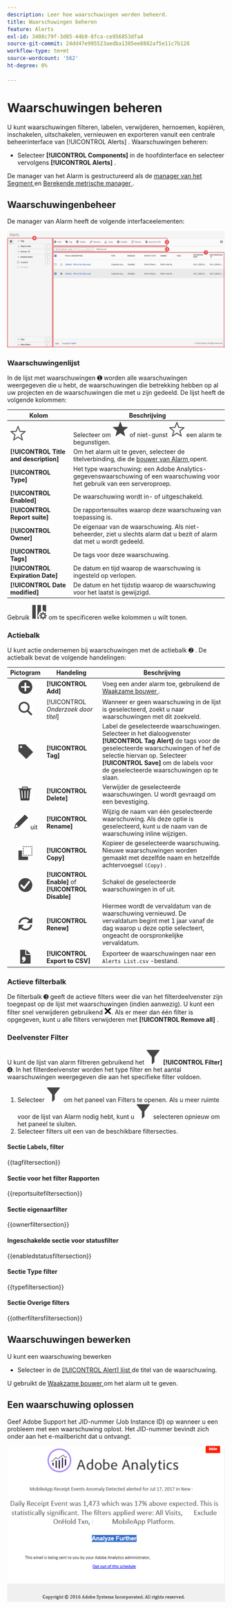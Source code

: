 ```yaml
---
description: Leer hoe waarschuwingen worden beheerd.
title: Waarschuwingen beheren
feature: Alerts
exl-id: 3408c79f-3d85-44b9-8fca-ce956853dfa4
source-git-commit: 24dd47e995523aedba1385ee8882af5e11c7b128
workflow-type: tm+mt
source-wordcount: '562'
ht-degree: 0%

---
```



# Waarschuwingen beheren


U kunt waarschuwingen filteren, labelen, verwijderen, hernoemen, kopiëren, inschakelen, uitschakelen, vernieuwen en exporteren vanuit een centrale beheerinterface van [!UICONTROL Alerts] . Waarschuwingen beheren:

* Selecteer **[!UICONTROL Components]** in de hoofdinterface en selecteer vervolgens **[!UICONTROL Alerts]** .

De manager van het Alarm is gestructureerd als de [ manager van het Segment ](/help/components/segmentation/segmentation-workflow/seg-manage.md) en [ Berekende metrische manager ](/help/components/c-calcmetrics/c-workflow/cm-workflow/cm-manager.md).


## Waarschuwingenbeheer

De manager van Alarm heeft de volgende interfaceelementen:

![ de interface van Filters ](assets/alerts-manager.png)

### Waarschuwingenlijst

In de lijst met waarschuwingen ➊ worden alle waarschuwingen weergegeven die u hebt, de waarschuwingen die betrekking hebben op al uw projecten en de waarschuwingen die met u zijn gedeeld. De lijst heeft de volgende kolommen:

| Kolom | Beschrijving |
|---|---|
| ![ StarOutline ](/help/assets/icons/StarOutline.svg) | Selecteer om ![ Ster ](/help/assets/icons/Star.svg) of niet-gunst ![ StarOutline ](/help/assets/icons/StarOutline.svg) een alarm te begunstigen. |
| **[!UICONTROL Title and description]** | Om het alarm uit te geven, selecteer de titelverbinding, die de [ bouwer van Alarm ](alert-builder.md#alert-builder) opent. |
| **[!UICONTROL Type]** | Het type waarschuwing: een Adobe Analytics-gegevenswaarschuwing of een waarschuwing voor het gebruik van een serveroproep. |
| **[!UICONTROL Enabled]** | De waarschuwing wordt in- of uitgeschakeld. |
| **[!UICONTROL Report suite]** | De rapportensuites waarop deze waarschuwing van toepassing is. |
| **[!UICONTROL Owner]** | De eigenaar van de waarschuwing. Als niet-beheerder, ziet u slechts alarm dat u bezit of alarm dat met u wordt gedeeld. |
| **[!UICONTROL Tags]** | De tags voor deze waarschuwing. |
| **[!UICONTROL Expiration Date]** | De datum en tijd waarop de waarschuwing is ingesteld op verlopen. |
| **[!UICONTROL Date modified]** | De datum en het tijdstip waarop de waarschuwing voor het laatst is gewijzigd. |

<!-- 

When "Last used" column is added, add this information as the description: Shows the date when the alert was last used. <p>This information can help you determine whether a component is valuable to users in your organization, where it is used, and if it needs to be deleted or modified.</p><p>Consider the following when viewing this column:</p><ul><li>This information does not include usage from the API, Report Builder, or Data Warehouse.</li><li>For some components, this column might not contain data if the component was last used prior to September 2023.</li></ul>

-->

Gebruik ![ ColumnSetting ](/help/assets/icons/ColumnSetting.svg) om te specificeren welke kolommen u wilt tonen.

### Actiebalk

U kunt actie ondernemen bij waarschuwingen met de actiebalk ➋ . De actiebalk bevat de volgende handelingen:

| Pictogram | Handeling | Beschrijving |
|:---:|---|---|
| ![ AddCircle ](/help/assets/icons/AddCircle.svg) | **[!UICONTROL Add]** | Voeg een ander alarm toe, gebruikend de [ Waakzame bouwer ](alert-builder.md#alert-builder). |
| ![ Onderzoek ](/help/assets/icons/Search.svg) | [!UICONTROL *Onderzoek door titel*] | Wanneer er geen waarschuwing in de lijst is geselecteerd, zoekt u naar waarschuwingen met dit zoekveld. |
| ![ Etiket ](/help/assets/icons/Label.svg) | **[!UICONTROL Tag]** | Label de geselecteerde waarschuwingen. Selecteer in het dialoogvenster **[!UICONTROL Tag Alert]** de tags voor de geselecteerde waarschuwingen of hef de selectie hiervan op. Selecteer **[!UICONTROL Save]** om de labels voor de geselecteerde waarschuwingen op te slaan. |
| ![ Schrapping ](/help/assets/icons/Delete.svg) | **[!UICONTROL Delete]** | Verwijder de geselecteerde waarschuwingen. U wordt gevraagd om een bevestiging. |
| ![ geeft ](/help/assets/icons/Edit.svg) uit | **[!UICONTROL Rename]** | Wijzig de naam van één geselecteerde waarschuwing. Als deze optie is geselecteerd, kunt u de naam van de waarschuwing inline wijzigen. |
| ![ Exemplaar ](/help/assets/icons/Copy.svg) | **[!UICONTROL Copy]** | Kopieer de geselecteerde waarschuwing. Nieuwe waarschuwingen worden gemaakt met dezelfde naam en hetzelfde achtervoegsel `(Copy)` . |
| ![ CheckmarkCircle ](/help/assets/icons/CheckmarkCircle.svg) | **[!UICONTROL Enable]** of **[!UICONTROL Disable]** | Schakel de geselecteerde waarschuwingen in of uit. |
| ![ verfrissen zich ](/help/assets/icons/Refresh.svg) | **[!UICONTROL Renew]** | Hiermee wordt de vervaldatum van de waarschuwing vernieuwd. De vervaldatum begint met 1 jaar vanaf de dag waarop u deze optie selecteert, ongeacht de oorspronkelijke vervaldatum. |
| ![ FileCSV ](/help/assets/icons/FileCSV.svg) | **[!UICONTROL Export to CSV]** | Exporteer de waarschuwingen naar een `Alerts List.csv` -bestand. |


### Actieve filterbalk

De filterbalk ➌ geeft de actieve filters weer die van het filterdeelvenster zijn toegepast op de lijst met waarschuwingen (indien aanwezig). U kunt een filter snel verwijderen gebruikend ![ CrossSize75 ](/help/assets/icons/CrossSize75.svg). Als er meer dan één filter is opgegeven, kunt u alle filters verwijderen met **[!UICONTROL Remove all]** .


### Deelvenster Filter

U kunt de lijst van alarm filtreren gebruikend het ![ Linkerpaneel van de Filter ](/help/assets/icons/Filter.svg) **[!UICONTROL Filter]** ➍. In het filterdeelvenster worden het type filter en het aantal waarschuwingen weergegeven die aan het specifieke filter voldoen.


1. Selecteer ![ Filter ](/help/assets/icons/Filter.svg) om het paneel van Filters te openen. Als u meer ruimte voor de lijst van Alarm nodig hebt, kunt u ![ Filter ](/help/assets/icons/Filter.svg) selecteren opnieuw om het paneel te sluiten.
1. Selecteer filters uit een van de beschikbare filtersecties.


#### Sectie Labels, filter

{{tagfiltersection}}


#### Sectie voor het filter Rapporten

{{reportsuitefiltersection}}


#### Sectie eigenaarfilter

{{ownerfiltersection}}


#### Ingeschakelde sectie voor statusfilter

{{enabledstatusfiltersection}}


#### Sectie Type filter

{{typefiltersection}}


#### Sectie Overige filters

{{otherfiltersfiltersection}}



## Waarschuwingen bewerken

U kunt een waarschuwing bewerken

* Selecteer in de [[!UICONTROL Alert] lijst ](#alerts-list) de titel van de waarschuwing.

U gebruikt de [ Waakzame bouwer ](alert-builder.md#alert-builder) om het alarm uit te geven.

## Een waarschuwing oplossen

Geef Adobe Support het JID-nummer (Job Instance ID) op wanneer u een probleem met een waarschuwing oplost. Het JID-nummer bevindt zich onder aan het e-mailbericht dat u ontvangt.

![ Alert e-mail ](assets/alerts-email.PNG)


<!--

# Manage alerts

You can manage existing alerts in the Alerts manager. You can perform various management tasks on alerts, such as tagging, renaming, deleting, and more.

The Alerts manager is structured very much like the [Segment Manager](https://experienceleague.adobe.com/docs/analytics/components/segmentation/segmentation-workflow/seg-manage.html?lang=nl-NL) and the [Calculated Metric Manager](https://experienceleague.adobe.com/docs/analytics/components/calculated-metrics/calcmetric-workflow/cm-manager.html?lang=nl-NL).

 ![](assets/alert-manager.png)

## Create alerts

To create alerts from the Alerts manager:

1. Select **[!UICONTROL Components]** > **[!UICONTROL Alerts]** to access the Alerts manager in Adobe Analytics.

   ![](assets/alert-manager.png)

1. Select [!UICONTROL **Add**] (or [!UICONTROL **Create new alert**] if you don't have any existing alerts).

1. Select the alert type that corresponds to the alert that you want to create:

   * [!UICONTROL **Analytics data alert**]: An alert to notify you when abnormal events occur in your data. 

     If you select this option, continue with [Create alerts](/help/components/c-alerts/alert-builder.md) for more details about creating alerts.

   * [!UICONTROL **Server call usage alert**]: An alert to notify you of the risk or occurrence of an overage in your server call consumption and commitment data. 

     If you select this option, continue with [Server call usage alerts](/help/admin/admin/c-server-call-usage/scu-alerts.md).

     >[!NOTE]
     >
     >You must be an Analytics administrator or a user with the Server call usage permission in order to have access to server call usage. 

## Manage existing alerts

You can perform various actions on existing alerts, such as tagging, renaming, deleting, and so forth.

To manage existing alerts in the Alerts manager:

1. Select **[!UICONTROL Components]** > **[!UICONTROL Alerts]** to access the Alerts manager in Adobe Analytics.

   ![](assets/alert-manager.png)

1. Select one or more alerts that you want to manage.

   ![](assets/alert-manager-tasks.png)

1. In the action bar, select any of the following options:

   | Action | Function | 
   |---------|----------|
   | [!UICONTROL **Tag**] | Apply a tag to an alert. This helps you to organize alerts for ease of use. | 
   | [!UICONTROL **Delete**] | Deletes the alert. | 
   | [!UICONTROL **Rename**] | Renames the alert. |
   | [!UICONTROL **Approve**] | Mark the alert as Approved. |
   | [!UICONTROL **Copy**] | Creates a copy (duplicate) of the alert. |
   | [!UICONTROL **Disable**] | Disables an alert that is currently enabled. |
   | [!UICONTROL **Enable**] | Enables an alert that is currently disabled. |
   | [!UICONTROL **Renew**] | Renews the alert expiration date. This extends the  expiration date to be 1 year from the day you selected this option, regardless of the original expiration date. |
   | [!UICONTROL **Export to CSV**] | Exports the alert to a .CSV file. |

## Edit an alert

To edit an existing alert:

1. Select **[!UICONTROL Components]** > **[!UICONTROL Alerts]** to access the Alerts manager in Adobe Analytics.

   ![](assets/alert-manager.png)

1. Select the alert name in the [!UICONTROL **Title and description**] column.

1. Edit the alert as desired. 

   Following are some of the things you can do when editing an alert:

   * Add alerts to other report suites
   * Add or modify the description
   * Modify the time granularity
   * Modify the recipients 
   * Modify the expiration date
   * Modify the metrics and filters

1. Select [!UICONTROL **Save**].

## Configure columns 

You can configure the information displayed for each alert in the Alerts manager by configuring the columns that are displayed.

To configure the visible columns in the Alerts manager:

1. In Adobe Analytics, select the **[!UICONTROL Components]** tab, then select **[!UICONTROL Alerts]**. 

1. In the Alert manager, select the **Customize columns** icon ![Customize columns icon](assets/customize-columns-icon.png), then select the columns that you want to be displayed in the Alerts manager.

   The following columns are available:

   | Column title  | Description |
   |---|---|
   | Title and description | These values are provided in the Alert builder. To edit the title and description, select the title link to open the Alert builder.  |
   | Favorites  | Displays star icons next to each alert, allowing you to mark alerts as favorites. |
   | Type | Shows whether the alert is an Analytics data alert or a Server call usage alert. |
   | Enabled | Shows whether the alert is currently enabled or disabled. | 
   | Report suite | Indicates in which report suite the alert was last saved.  |
   | Owner | Indicates who owns the alert. As a non-admin, you can see only alerts you own or those that were shared with you.  |
   | Tags | Shows tags that were applied to the alert, either by you or by people who shared the alert with you.  |
   | Expiration date | Shows the date and time when the alert is set to expire. |
   | Date modified | Indicates the date when the alert was last modified.  |

   {style="table-layout:auto"}
   
   
    When "Last used" column is added, add this information as the description: Shows the date when the alert was last used. <p>This information can help you determine whether a component is valuable to users in your organization, where it is used, and if it needs to be deleted or modified.</p><p>Consider the following when viewing this column:</p><ul><li>This information does not include usage from the API, Report Builder, or Data Warehouse.</li><li>For some components, this column might not contain data if the component was last used prior to September 2023.</li></ul> 
   
-->

